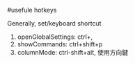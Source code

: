 #usefule hotkeys

Generally, set/keyboard shortcut

1. openGlobalSettings: ctrl+, 
1. showCommands:       ctrl+shift+p 
1. columnMode:         ctrl-shift+alt, 使用方向鍵
